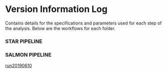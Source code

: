 # Version Information Log

Contains details for the specifications and parameters used for each step of the analysis. Below are the workflows for each folder.

### STAR PIPELINE


### SALMON PIPELINE

[run20190610](https://github.com/epigeneticstoocean/2017OAExp_Oysters/blob/master/version_info/salmon_run20190610.md)
